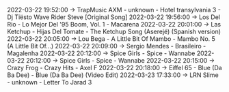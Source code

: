 2022-03-22 19:52:00 -> TrapMusic AXM - unknown - Hotel transylvania 3 - Dj Tiësto Wave Rider Steve [Original Song]
2022-03-22 19:56:00 -> Los Del Rio - Lo Mejor Del '95 Boom, Vol. 1 - Macarena
2022-03-22 20:01:00 -> Las Ketchup - Hijas Del Tomate - The Ketchup Song (Aserejé) (Spanish version)
2022-03-22 20:05:00 -> Lou Bega - A Little Bit Of Mambo - Mambo No. 5 (A Little Bit Of...)
2022-03-22 20:09:00 -> Sergio Mendes - Brasileiro - Magalenha
2022-03-22 20:12:00 -> Spice Girls - Spice - Wannabe
2022-03-22 20:12:00 -> Spice Girls - Spice - Wannabe
2022-03-22 20:15:00 -> Crazy Frog - Crazy Hits - Axel F
2022-03-22 20:18:00 -> Eiffel 65 - Blue (Da Ba Dee) - Blue (Da Ba Dee) (Video Edit)
2022-03-23 17:33:00 -> LRN Slime - unknown - Letter To Jarad 3
